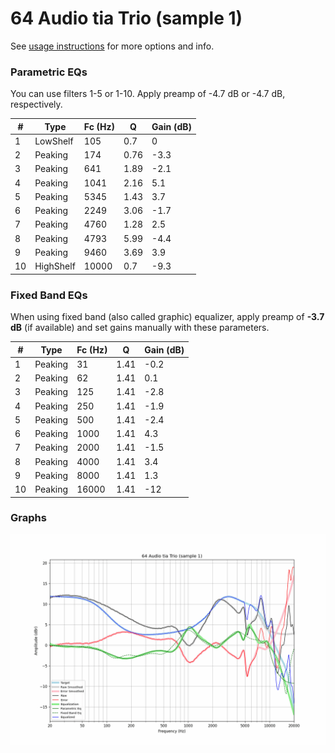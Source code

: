 # 64 Audio tia Trio (sample 1)
See [usage instructions](https://github.com/jaakkopasanen/AutoEq#usage) for more options and info.

### Parametric EQs
You can use filters 1-5 or 1-10. Apply preamp of -4.7 dB or -4.7 dB, respectively.

|   # | Type      |   Fc (Hz) |    Q |   Gain (dB) |
|-----|-----------|-----------|------|-------------|
|   1 | LowShelf  |       105 | 0.7  |         0   |
|   2 | Peaking   |       174 | 0.76 |        -3.3 |
|   3 | Peaking   |       641 | 1.89 |        -2.1 |
|   4 | Peaking   |      1041 | 2.16 |         5.1 |
|   5 | Peaking   |      5345 | 1.43 |         3.7 |
|   6 | Peaking   |      2249 | 3.06 |        -1.7 |
|   7 | Peaking   |      4760 | 1.28 |         2.5 |
|   8 | Peaking   |      4793 | 5.99 |        -4.4 |
|   9 | Peaking   |      9460 | 3.69 |         3.9 |
|  10 | HighShelf |     10000 | 0.7  |        -9.3 |

### Fixed Band EQs
When using fixed band (also called graphic) equalizer, apply preamp of **-3.7 dB** (if available) and set gains manually with these parameters.

|   # | Type    |   Fc (Hz) |    Q |   Gain (dB) |
|-----|---------|-----------|------|-------------|
|   1 | Peaking |        31 | 1.41 |        -0.2 |
|   2 | Peaking |        62 | 1.41 |         0.1 |
|   3 | Peaking |       125 | 1.41 |        -2.8 |
|   4 | Peaking |       250 | 1.41 |        -1.9 |
|   5 | Peaking |       500 | 1.41 |        -2.4 |
|   6 | Peaking |      1000 | 1.41 |         4.3 |
|   7 | Peaking |      2000 | 1.41 |        -1.5 |
|   8 | Peaking |      4000 | 1.41 |         3.4 |
|   9 | Peaking |      8000 | 1.41 |         1.3 |
|  10 | Peaking |     16000 | 1.41 |       -12   |

### Graphs
![](./64%20Audio%20tia%20Trio%20(sample%201).png)
